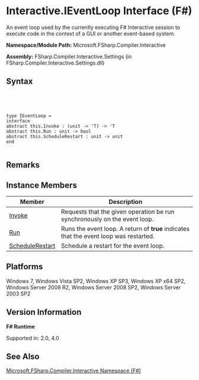# Interactive.IEventLoop Interface (F#)

An event loop used by the currently executing F# Interactive session to execute code in the context of a GUI or another event-based system.

**Namespace/Module Path:** Microsoft.FSharp.Compiler.Interactive

**Assembly:** FSharp.Compiler.Interactive.Settings (in FSharp.Compiler.Interactive.Settings.dll)


## Syntax



```




type IEventLoop =
interface
abstract this.Invoke : (unit -> 'T) -> 'T
abstract this.Run : unit -> bool
abstract this.ScheduleRestart : unit -> unit
end


```





## Remarks

## Instance Members


|Member|Description|
|------|-----------|
|[Invoke](http://msdn.microsoft.com/en-us/library/f9002b6e-d525-4abc-ad4b-0ff0888c16d6)|Requests that the given operation be run synchronously on the event loop.|
|[Run](http://msdn.microsoft.com/en-us/library/24209128-a677-41e5-97e2-b8e95a0369d8)|Runs the event loop. A return of **true** indicates that the event loop was restarted.|
|[ScheduleRestart](http://msdn.microsoft.com/en-us/library/d9d408fe-47d5-45bf-807a-b5d856231e4b)|Schedule a restart for the event loop.|

## Platforms
Windows 7, Windows Vista SP2, Windows XP SP3, Windows XP x64 SP2, Windows Server 2008 R2, Windows Server 2008 SP2, Windows Server 2003 SP2


## Version Information
**F# Runtime**

Supported in: 2.0, 4.0



## See Also
[Microsoft.FSharp.Compiler.Interactive Namespace &#40;F&#35;&#41;](Microsoft.FSharp.Compiler.Interactive-Namespace-%5BFSharp%5D.md)

